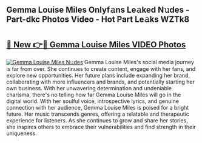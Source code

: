 ## Gemma Louise Miles Onlyf𝚊ns Le𝚊ked N𝚞des - Part-dkc Photos Video - Hot Part Le𝚊ks WZTk8

# <h2><a href="http://ac38313.deff.icu/?id=Gemma+Louise+Miles">🔗 New 👉🔴 Gemma Louise Miles VIDEO Photos</a></h2>

[![Gemma Louise Miles N𝚞des](https://i.imgur.com/rIISA9y.gif)](http://ac38313.deff.icu/?id=Gemma+Louise+Miles)
Gemma Louise Miles's social media journey is far from over. She continues to create content, engage with her fans, and explore new opportunities. Her future plans include expanding her brand, collaborating with more influencers and brands, and potentially starting her own business. With her unwavering determination and undeniable charisma, there's no telling how far Gemma Louise Miles will go in the digital world. With her soulful voice, introspective lyrics, and genuine connection with her audience, Gemma Louise Miles is poised for a bright future. Her music transcends genres, offering a relatable and therapeutic experience for listeners. As she continues to grow and share her stories, she inspires others to embrace their vulnerabilities and find strength in their uniqueness.
